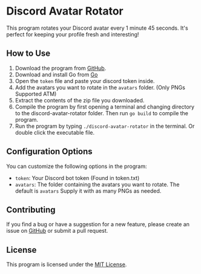 # Discord Avatar Rotator

This program rotates your Discord avatar every 1 minute 45 seconds. It's perfect for keeping your profile fresh and interesting!

## How to Use

1. Download the program from [GitHub](https://github.com/minagoroshi/discord-avatar-rotator).
2. Download and install Go from [Go](https://go.dev/dl/)
3. Open the `token` file and paste your discord token inside.
4. Add the avatars you want to rotate in the `avatars` folder. (Only PNGs Supported ATM)
6. Extract the contents of the zip file you downloaded.
5. Compile the program by first opening a terminal and changing directory to the discord-avatar-rotator folder. Then run `go build` to compile the program.
6. Run the program by typing `./discord-avatar-rotator` in the terminal. Or double click the executable file.

## Configuration Options

You can customize the following options in the program:

- `token`: Your Discord bot token (Found in token.txt)
- `avatars`: The folder containing the avatars you want to rotate. The default is `avatars` Supply it with as many PNGs as needed.
## Contributing

If you find a bug or have a suggestion for a new feature, please create an issue on [GitHub](https://github.com/your-username/discord-avatar-rotator/issues) or submit a pull request.

## License

This program is licensed under the [MIT License](https://opensource.org/licenses/MIT).
